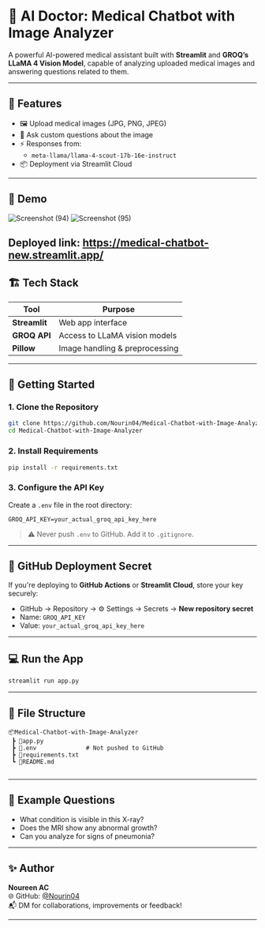 

# 🧠 AI Doctor: Medical Chatbot with Image Analyzer

A powerful AI-powered medical assistant built with **Streamlit** and **GROQ’s LLaMA 4 Vision Model**, capable of analyzing uploaded medical images and answering questions related to them.



---

## 🚀 Features

- 🖼️ Upload medical images (JPG, PNG, JPEG)
- 💬 Ask custom questions about the image
- ⚡ Responses from:
  - `meta-llama/llama-4-scout-17b-16e-instruct`
- 📦 Deployment via Streamlit Cloud 

---

## 📸 Demo

![Screenshot (94)](https://github.com/user-attachments/assets/6794e0c1-da47-4640-9533-07a200bd1e6f)
![Screenshot (95)](https://github.com/user-attachments/assets/ce4301d5-7335-4114-94ef-c5f15b8729dc)


Deployed link: https://medical-chatbot-new.streamlit.app/
---

## 🏗️ Tech Stack

| Tool        | Purpose                          |
|-------------|----------------------------------|
| **Streamlit** | Web app interface                |
| **GROQ API** | Access to LLaMA vision models     |
| **Pillow**   | Image handling & preprocessing   |


---

## 🔧 Getting Started

### 1. Clone the Repository

```bash
git clone https://github.com/Nourin04/Medical-Chatbot-with-Image-Analyzer.git
cd Medical-Chatbot-with-Image-Analyzer
```

### 2. Install Requirements

```bash
pip install -r requirements.txt
```

### 3. Configure the API Key

Create a `.env` file in the root directory:

```env
GROQ_API_KEY=your_actual_groq_api_key_here
```

> ⚠️ Never push `.env` to GitHub. Add it to `.gitignore`.

---

## 🔐 GitHub Deployment Secret

If you're deploying to **GitHub Actions** or **Streamlit Cloud**, store your key securely:

- GitHub → Repository → ⚙️ Settings → Secrets → **New repository secret**
- Name: `GROQ_API_KEY`  
- Value: `your_actual_groq_api_key_here`

---

## 💻 Run the App

```bash
streamlit run app.py
```

---

## 📁 File Structure

```
📦Medical-Chatbot-with-Image-Analyzer
 ┣ 📄app.py
 ┣ 📄.env              # Not pushed to GitHub
 ┣ 📄requirements.txt
 ┗ 📄README.md
  
```


---

## 🧪 Example Questions

- What condition is visible in this X-ray?
- Does the MRI show any abnormal growth?
- Can you analyze for signs of pneumonia?

---

## ✨ Author

**Noureen AC**  
🌐 GitHub: [@Nourin04](https://github.com/Nourin04)  
📬 DM for collaborations, improvements or feedback!

---



